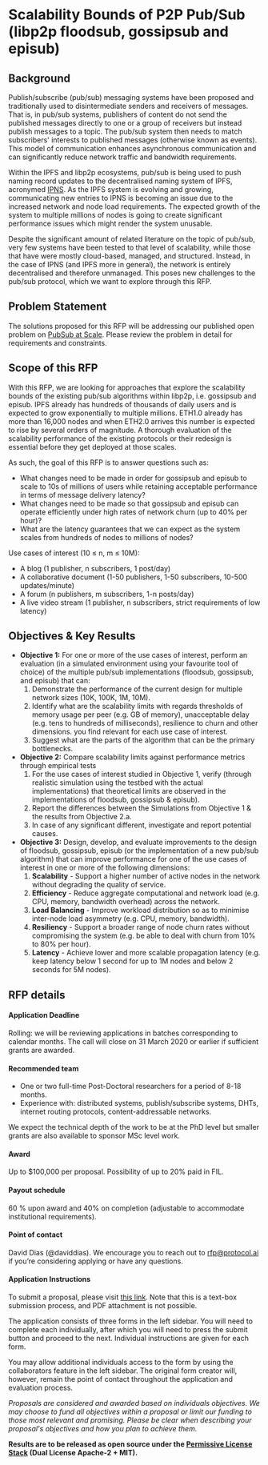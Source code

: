 # Scalability Bounds of P2P Pub/Sub (libp2p floodsub, gossipsub and episub)


## Background

Publish/subscribe (pub/sub) messaging systems have been proposed and traditionally used to disintermediate senders and receivers of messages. That is, in pub/sub systems, publishers of content do not send the published messages directly to one or a group of receivers but instead publish messages to a topic. The pub/sub system then needs to match subscribers' interests to published messages (otherwise known as events). This model of communication enhances asynchronous communication and can significantly reduce network traffic and bandwidth requirements.

Within the IPFS and libp2p ecosystems, pub/sub is being used to push naming record updates to the decentralised naming system of IPFS, acronymed [IPNS](https://docs.ipfs.io/guides/concepts/ipns/). As the IPFS system is evolving and growing, communicating new entries to IPNS is becoming an issue due to the increased network and node load requirements. The expected growth of the system to multiple millions of nodes is going to create significant performance issues which might render the system unusable.

Despite the significant amount of related literature on the topic of pub/sub, very few systems have been tested to that level of scalability, while those that have were mostly cloud-based, managed, and structured. Instead, in the case of IPNS (and IPFS more in general), the network is entirely decentralised and therefore unmanaged. This poses new challenges to the pub/sub protocol, which we want to explore through this RFP.


## Problem Statement

The solutions proposed for this RFP will be addressing our published open problem on [PubSub at Scale](https://github.com/libp2p/notes/blob/master/OPEN_PROBLEMS/PUBSUB_AT_SCALE.md). Please review the problem in detail for requirements and constraints.


## Scope of this RFP

With this RFP, we are looking for approaches that explore the scalability bounds of the existing pub/sub algorithms within libp2p, i.e. gossipsub and episub. IPFS already has hundreds of thousands of daily users and is expected to grow exponentially to multiple millions. ETH1.0 already has more than 16,000 nodes and when ETH2.0 arrives this number is expected to rise by several orders of magnitude. A thorough evaluation of the scalability performance of the existing protocols or their redesign is essential before they get deployed at those scales.

As such, the goal of this RFP is to answer questions such as:
* What changes need to be made in order for gossipsub and episub to scale to 10s of millions of users while retaining acceptable performance in terms of message delivery latency?
* What changes need to be made so that gossipsub and episub can operate efficiently under high rates of network churn (up to 40% per hour)?
* What are the latency guarantees that we can expect as the system scales from hundreds of nodes to millions of nodes?

Use cases of interest (10 ≤ n, m ≤ 10M):
* A blog (1 publisher,  n subscribers, 1 post/day)
* A collaborative document (1-50 publishers, 1-50 subscribers, 10-500 updates/minute)
* A forum (n publishers, m subscribers,  1-n posts/day)
* A live video stream (1 publisher, n subscribers, strict requirements of low latency)


## Objectives & Key Results

* **Objective 1:** For one or more of the use cases of interest, perform an evaluation (in a simulated environment using your favourite tool of choice) of the multiple pub/sub implementations (floodsub, gossipsub, and episub) that can:
    1. Demonstrate the performance of the current design for multiple network sizes (10K, 100K, 1M, 10M).
    2. Identify what are the scalability limits with regards thresholds of memory usage per peer (e.g. GB of memory), unacceptable delay (e.g. tens to hundreds of milliseconds), resilience to churn and other dimensions. you find relevant for each use case of interest.
    3. Suggest what are the parts of the algorithm that can be the primary bottlenecks.
* **Objective 2:** Compare scalability limits against performance metrics through empirical tests
    1. For the use cases of interest studied in Objective 1, verify (through realistic simulation using the testbed with the actual implementations) that theoretical limits are observed in the implementations of floodsub, gossipsub & episub).
    2. Report the differences between the Simulations from Objective 1 & the results from Objective 2.a.
    3. In case of any significant different, investigate and report potential causes.
* **Objective 3:** Design, develop, and evaluate improvements to the design of floodsub, gossipsub, episub (or the implementation of a new pub/sub algorithm) that can improve performance  for one of the use cases of interest in one or more of the following dimensions:
    1. **Scalability** - Support a higher number of active nodes in the network without degrading the quality of service.
    2. **Efficiency** -  Reduce aggregate computational and network load (e.g. CPU, memory, bandwidth overhead) across the network.
    3. **Load Balancing** - Improve workload distribution so as to minimise inter-node load asymmetry (e.g. CPU, memory, bandwidth).
    4. **Resiliency** - Support a broader range of node churn rates without compromising the system (e.g. be able to deal with churn from 10% to 80% per hour).
    5. **Latency** - Achieve lower and more scalable propagation latency (e.g. keep latency below 1 second for up to 1M nodes and below 2 seconds for 5M nodes).


## RFP details


#### Application Deadline

Rolling: we will be reviewing applications in batches corresponding to calendar months. The call will close on 31 March 2020 or earlier if sufficient grants are awarded.


#### Recommended team

* One or two full-time Post-Doctoral researchers for a period of 8-18 months.
* Experience with: distributed systems, publish/subscribe systems, DHTs, internet routing protocols, content-addressable networks.

We expect the technical depth of the work to be at the PhD level but smaller grants are also available to sponsor MSc level work.


#### Award

Up to $100,000 per proposal. Possibility of up to 20% paid in FIL.


#### Payout schedule

60 % upon award and 40% on completion (adjustable to accommodate institutional requirements).


#### Point of contact

David Dias (@daviddias). We encourage you to reach out to rfp@protocol.ai if you’re considering applying or have any questions.

#### Application Instructions

To submit a proposal, please visit [this link](https://protocollabs.smapply.io/prog/rfp-8/). Note that this is a text-box submission process, and PDF attachment is not possible. 

The application consists of three forms in the left sidebar. You will need to complete each individually, after which you will need to press the submit button and proceed to the next. Individual instructions are given for each form.

You may allow additional individuals access to the form by using the collaborators feature in the left sidebar. The original form creator will, however, remain the point of contact throughout the application and evaluation process.

*Proposals are considered and awarded based on individuals objectives. We may choose to fund all objectives within a proposal or limit our funding to those most relevant and promising. Please be clear when describing your proposal's objectives and how you plan to achieve them.*

**Results are to be released as open source under the [Permissive License Stack](https://protocol.ai/blog/announcing-the-permissive-license-stack/) (Dual License Apache-2 + MIT).**
